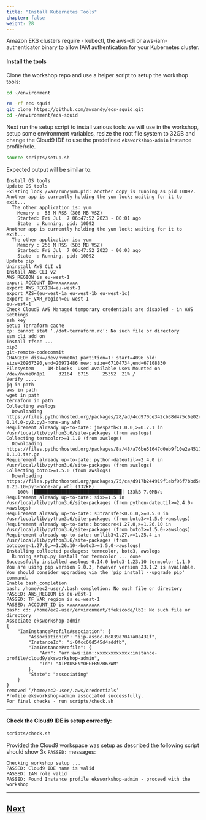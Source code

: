 ```yaml
---
title: "Install Kubernetes Tools"
chapter: false
weight: 28
---
```


Amazon EKS clusters require - kubectl, the aws-cli or aws-iam-authenticator
binary to allow IAM authentication for your Kubernetes cluster.



#### Install the tools

Clone the workshop repo and use a helper script to setup the workshop tools: 

```bash
cd ~/environment
```

```bash
rm -rf ecs-squid
git clone https://github.com/awsandy/ecs-squid.git
cd ~/environment/ecs-squid
```

Next run the setup script to install various tools we will use in the workshop, setup some environment variables, resize the root file system to 32GB and change the Cloud9 IDE to use the predefined `eksworkshop-admin` instance profile/role.

```bash
source scripts/setup.sh
```


Expected output will be similar to:

```
Install OS tools
Update OS tools
Existing lock /var/run/yum.pid: another copy is running as pid 10092.
Another app is currently holding the yum lock; waiting for it to exit...
  The other application is: yum
    Memory :  58 M RSS (306 MB VSZ)
    Started: Fri Jul  7 06:47:52 2023 - 00:01 ago
    State  : Running, pid: 10092
Another app is currently holding the yum lock; waiting for it to exit...
  The other application is: yum
    Memory : 256 M RSS (503 MB VSZ)
    Started: Fri Jul  7 06:47:52 2023 - 00:03 ago
    State  : Running, pid: 10092
Update pip
Uninstall AWS CLI v1
Install AWS CLI v2
AWS_REGION is eu-west-1
export ACCOUNT_ID=xxxxxxxx
export AWS_REGION=eu-west-1
export AZS=(eu-west-1a eu-west-1b eu-west-1c)
export TF_VAR_region=eu-west-1
eu-west-1
Check Cloud9 AWS Managed temporary credentials are disabled - in AWS Settings
ssh key
Setup Terraform cache
cp: cannot stat ‘./dot-terraform.rc’: No such file or directory
ssm cli add on
install tfsec ...
pip3
git-remote-codecommit
CHANGED: disk=/dev/nvme0n1 partition=1: start=4096 old: size=20967390,end=20971486 new: size=67104734,end=67108830
Filesystem     1M-blocks  Used Available Use% Mounted on
/dev/nvme0n1p1     32164  6715     25352  21% /
Verify ....
jq in path
aws in path
wget in path
terraform in path
Collecting awslogs
  Downloading https://files.pythonhosted.org/packages/28/ad/4cd970ce342cb38d475c6e02c09a241ffb35f77c0539549bb08a0852262d/awslogs-0.14.0-py2.py3-none-any.whl
Requirement already up-to-date: jmespath<1.0.0,>=0.7.1 in /usr/local/lib/python3.6/site-packages (from awslogs)
Collecting termcolor>=1.1.0 (from awslogs)
  Downloading https://files.pythonhosted.org/packages/8a/48/a76be51647d0eb9f10e2a4511bf3ffb8cc1e6b14e9e4fab46173aa79f981/termcolor-1.1.0.tar.gz
Requirement already up-to-date: python-dateutil>=2.4.0 in /usr/local/lib/python3.6/site-packages (from awslogs)
Collecting boto3>=1.5.0 (from awslogs)
  Downloading https://files.pythonhosted.org/packages/75/ca/d917b244919f1ebf96f7bbd5a00e4641f7e9191b0d070258f5dc10f5eaad/boto3-1.23.10-py3-none-any.whl (132kB)
    100% |████████████████████████████████| 133kB 7.0MB/s 
Requirement already up-to-date: six>=1.5 in /usr/local/lib/python3.6/site-packages (from python-dateutil>=2.4.0->awslogs)
Requirement already up-to-date: s3transfer<0.6.0,>=0.5.0 in /usr/local/lib/python3.6/site-packages (from boto3>=1.5.0->awslogs)
Requirement already up-to-date: botocore<1.27.0,>=1.26.10 in /usr/local/lib/python3.6/site-packages (from boto3>=1.5.0->awslogs)
Requirement already up-to-date: urllib3<1.27,>=1.25.4 in /usr/local/lib/python3.6/site-packages (from botocore<1.27.0,>=1.26.10->boto3>=1.5.0->awslogs)
Installing collected packages: termcolor, boto3, awslogs
  Running setup.py install for termcolor ... done
Successfully installed awslogs-0.14.0 boto3-1.23.10 termcolor-1.1.0
You are using pip version 9.0.3, however version 23.1.2 is available.
You should consider upgrading via the 'pip install --upgrade pip' command.
Enable bash_completion
bash: /home/ec2-user/.bash_completion: No such file or directory
PASSED: AWS_REGION is eu-west-1
PASSED: TF_VAR_region is eu-west-1
PASSED: ACCOUNT_ID is xxxxxxxxxxxx
bash: cd: /home/ec2-user/environment/tfekscode/lb2: No such file or directory
Associate eksworkshop-admin
{
    "IamInstanceProfileAssociation": {
        "AssociationId": "iip-assoc-0d839a7047a0a431f",
        "InstanceId": "i-0fcc60d545d4addfb",
        "IamInstanceProfile": {
            "Arn": "arn:aws:iam::xxxxxxxxxxxx:instance-profile/cloud9/eksworkshop-admin",
            "Id": "AIPAUSFNYOEGFBNZR63WM"
        },
        "State": "associating"
    }
}
removed ‘/home/ec2-user/.aws/credentials’
Profile eksworkshop-admin associated successfully.
For final checks - run scripts/check.sh
```


---

#### Check the Cloud9 IDE is setup correctly:

```bash
scripts/check.sh
```

Provided the Cloud9 workspace was setup as described the following script should show 3x `PASSED:` messages:

```
Checking workshop setup ...
PASSED: Cloud9 IDE name is valid 
PASSED: IAM role valid
PASSED: Found Instance profile eksworkshop-admin - proceed with the workshop
```

----

## [Next](./workspaceiam.md)



